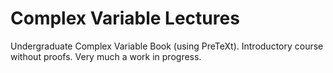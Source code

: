 # Complex Variable Lectures

Undergraduate Complex Variable Book (using PreTeXt).  Introductory course without proofs.  Very much a work in progress.

